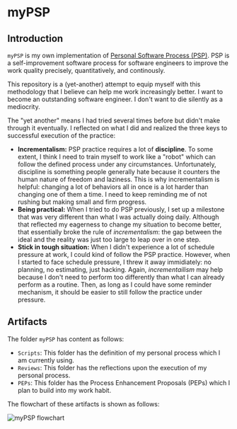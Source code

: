 # myPSP

## Introduction

`myPSP` is my own implementation of [Personal Software Process (PSP)](https://en.wikipedia.org/wiki/Personal_software_process). PSP is a self-improvement software process for software engineers to improve the work quality precisely, quantitatively, and continously.

This repository is a (yet-another) attempt to equip myself with this methodology that I believe can help me work increasingly better. I want to become an outstanding software engineer. I don't want to die silently as a mediocrity.

The "yet another" means I had tried several times before but didn't make through it eventually. I reflected on what I did and realized the three keys to successful execution of the practice:

- **Incrementalism:** PSP practice requires a lot of **discipline**. To some extent, I think I need to train myself to work like a "robot" which can follow the defined process under any circumstances. Unfortunately, discipline is something people generally hate because it counters the human nature of freedom and laziness. This is why incrementalism is helpful: changing a lot of behaviors all in once is a lot harder than changing one of them a time. I need to keep reminding me of not rushing but making small and firm progress.
- **Being practical:** When I tried to do PSP previously, I set up a milestone that was very different than what I was actually doing daily. Although that reflected my eagerness to change my situation to become better, that essentially broke the rule of _incrementalism_: the gap between the ideal and the reality was just too large to leap over in one step.
- **Stick in tough situation:** When I didn't experience a lot of schedule pressure at work, I could kind of follow the PSP practice. However, when I started to face schedule pressure, I threw it away immidiately: no planning, no estimating, just hacking. Again, _incrementailism_ may help because I don't need to perform too differently than what I can already perform as a routine. Then, as long as I could have some reminder mechanism, it should be easier to still follow the practice under pressure.

## Artifacts

The folder `myPSP` has content as follows:

- `Scripts`: This folder has the definition of my personal process which I am currently using.
- `Reviews`: This folder has the reflections upon the execution of my personal process.
- `PEPs`: This folder has the Process Enhancement Proposals (PEPs) which I plan to build into my work habit.

The flowchart of these artifacts is shown as follows:

![myPSP flowchart](https://raw.githubusercontent.com/yaobinwen/myPSP/master/myPSP-flowchart.png)
